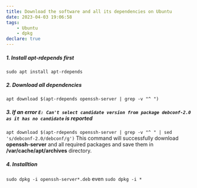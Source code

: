 ```yaml
---
title: Download the software and all its dependencies on Ubuntu
date: 2023-04-03 19:06:58
tags:
    - Ubuntu
    - dpkg
declare: true
---
```


##### 1. Install apt-rdepends first
`sudo apt install apt-rdepends`

##### 2. Download all dependencies
`apt download $(apt-rdepends openssh-server | grep -v "^ ")`

##### 3. If an error `E: Can't select candidate version from package debconf-2.0 as it has no candidate` is reported
`apt download $(apt-rdepends openssh-server | grep -v "^ " | sed 's/debconf-2.0/debconf/g')`
This command will successfully download **openssh-server** and all required packages and save them in **/var/cache/apt/archives** directory.

##### 4. Installtion
`sudo dpkg -i openssh-server*.deb`
even `sudo dpkg -i *`

